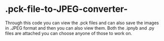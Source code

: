 # .pck-file-to-JPEG-converter-
Through this code you can view the .pck files and can also save the images in .JPEG format and then you can also view them. Both the .ipnyb and .py files are attached you can choose anyone of those to work on.  
